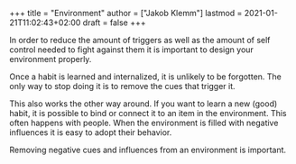 +++
title = "Environment"
author = ["Jakob Klemm"]
lastmod = 2021-01-21T11:02:43+02:00
draft = false
+++

In order to reduce the amount of triggers as well as the amount of
self control needed to fight against them it is important to design
your environment properly.

Once a habit is learned and internalized, it is unlikely to be
forgotten. The only way to stop doing it is to remove the cues that
trigger it.

This also works the other way around. If you want to learn a new
(good) habit, it is possible to bind or connect it to an item in the
environment. This often happens with people. When the environment is
filled with negative influences it is easy to adopt their behavior.

Removing negative cues and influences from an environment is
important.
